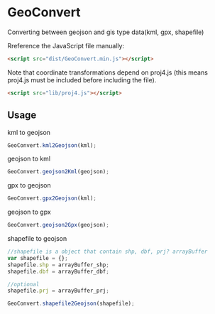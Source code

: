 # GeoConvert

Converting between geojson and gis type data(kml, gpx, shapefile)

Rreference the JavaScript file manually:
```html
<script src="dist/GeoConvert.min.js"></script>
```
Note that coordinate transformations depend on proj4.js (this means proj4.js must be included before including the file).
```html
<script src="lib/proj4.js"></script>
```

Usage
-----
kml to geojson
```javascript
GeoConvert.kml2Geojson(kml);
```

geojson to kml
```javascript
GeoConvert.geojson2Kml(geojson);
```

gpx to geojson
```javascript
GeoConvert.gpx2Geojson(kml);
```

geojson to gpx
```javascript
GeoConvert.geojson2Gpx(geojson);
```
shapefile to geojson
```javascript
//shapefile is a object that contain shp, dbf, prj? arrayBuffer
var shapefile = {};
shapefile.shp = arrayBuffer_shp;
shapefile.dbf = arrayBuffer_dbf;

//optional
shapefile.prj = arrayBuffer_prj;

GeoConvert.shapefile2Geojson(shapefile);
```
